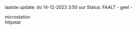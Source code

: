 laatste update: 
do 14-12-2023  3:50   uur 
Status: FAALT - geel - 
<div class="service Y">microstation</div><div class="service Y">httpstat</div>